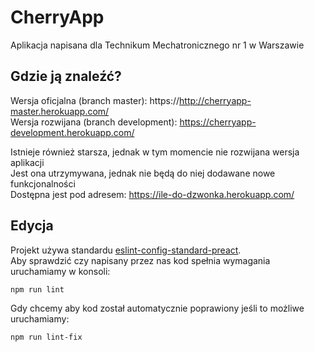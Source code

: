 # CherryApp

Aplikacja napisana dla Technikum Mechatronicznego nr 1 w Warszawie

## Gdzie ją znaleźć?

Wersja oficjalna (branch master): https://http://cherryapp-master.herokuapp.com/  
Wersja rozwijana (branch development): https://cherryapp-development.herokuapp.com/  

Istnieje również starsza, jednak w tym momencie nie rozwijana wersja aplikacji  
Jest ona utrzymywana, jednak nie będą do niej dodawane nowe funkcjonalności  
Dostępna jest pod adresem: https://ile-do-dzwonka.herokuapp.com/  

## Edycja

Projekt używa standardu [eslint-config-standard-preact](https://github.com/zouhir/eslint-config-standard-preact).  
Aby sprawdzić czy napisany przez nas kod spełnia wymagania uruchamiamy w konsoli:  

```
npm run lint
```

Gdy chcemy aby kod został automatycznie poprawiony jeśli to możliwe uruchamiamy:  

```
npm run lint-fix
```
